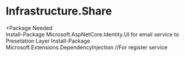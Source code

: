 # Infrastructure.Share
+Package Needed     
    Install-Package Microsoft.AspNetCore.Identity.UI for email service to Presetation Layer
    Install-Package Microsoft.Extensions.DependencyInjection //For register service